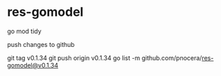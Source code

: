 # res-gomodel

go mod tidy

push changes to github

git tag v0.1.34
git push origin v0.1.34
go list -m github.com/pnocera/res-gomodel@v0.1.34
